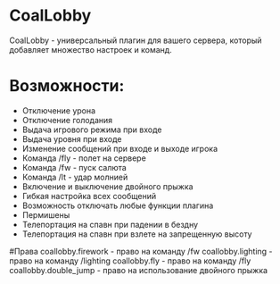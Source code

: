 # CoalLobby

CoalLobby - универсальный плагин для вашего сервера, который добавляет множество настроек и команд.

# Возможности:
* Отключение урона
* Отключение голодания
* Выдача игрового режима при входе
* Выдача уровня при входе
* Изменение сообщений при входе и выходе игрока
* Команда /fly - полет на сервере
* Команда /fw - пуск салюта
* Команда /lt - удар молнией
* Включение и выключение двойного прыжка
* Гибкая настройка всех сообщений
* Возможность отключать любые функции плагина
* Пермишены
* Телепортация на спавн при падении в бездну
* Телепортация на спавн при взлете на запрещенную высоту 

#Права
coallobby.firework - право на команду /fw
coallobby.lighting - право на команду /lighting
coallobby.fly - право на команду /fly
coallobby.double_jump - право на использование двойного прыжка

